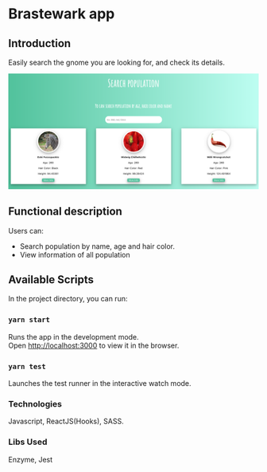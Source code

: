 # Brastewark app

## Introduction

Easily search the gnome you are looking for, and check its details.

![Screenshot](images/image.png)

## Functional description

Users can:

- Search population by name, age and hair color.
- View information of all population

## Available Scripts

In the project directory, you can run:

### `yarn start`

Runs the app in the development mode.<br />
Open [http://localhost:3000](http://localhost:3000) to view it in the browser.

### `yarn test`

Launches the test runner in the interactive watch mode.<br />

### Technologies

Javascript, ReactJS(Hooks), SASS.

### Libs Used

Enzyme, Jest
